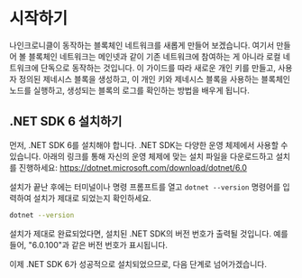 # 시작하기

나인크로니클이 동작하는 블록체인 네트워크를 새롭게 만들어 보겠습니다. 여기서 만들어 볼 블록체인 네트워크는 메인넷과 같이 기존 네트워크에 참여하는 게 아니라 로컬 네트워크에 단독으로 동작하는 것입니다.
이 가이드를 따라 새로운 개인 키를 만들고, 사용자 정의된 제네시스 블록을 생성하고, 이 개인 키와 제네시스 블록을 사용하는 블록체인 노드를 실행하고, 생성되는 블록의 로그를 확인하는 방법을 배우게 됩니다.

## .NET SDK 6 설치하기

먼저, .NET SDK 6를 설치해야 합니다. .NET SDK는 다양한 운영 체제에서 사용할 수 있습니다. 아래의 링크를 통해 자신의 운영 체제에 맞는 설치 파일을 다운로드하고 설치를 진행하세요:
https://dotnet.microsoft.com/download/dotnet/6.0

설치가 끝난 후에는 터미널이나 명령 프롬프트를 열고 `dotnet --version` 명령어를 입력하여 설치가 제대로 되었는지 확인하세요.

```bash
dotnet --version
```

설치가 제대로 완료되었다면, 설치된 .NET SDK의 버전 번호가 출력될 것입니다. 예를 들어, "6.0.100"과 같은 버전 번호가 표시됩니다.

이제 .NET SDK 6가 성공적으로 설치되었으므로, 다음 단계로 넘어가겠습니다.
